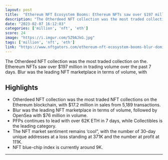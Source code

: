 ```yaml
---
layout: post
title:  "Ethereum NFT Ecosystem Booms: Ethereum NFTs saw over $197 million in trading volume over the past 7 days."
description: "The Otherdeed NFT collection was the most traded collection on the. Ethereum NFTs saw over $197 million in trading volume over the past 7 days. Blur was the leading NFT marketplace in terms of volume, with"
date: "2023-02-07 16:12:03"
categories: ['million', 'nft', 'eth']
score: 24
image: "https://i.imgur.com/5Z9AJkG.jpg"
tags: ['million', 'nft', 'eth']
link: "https://www.nftgators.com/ethereum-nft-ecosystem-booms-blur-dominates-marketplaces-and-pfps-remain-the-top-category/"
---
```


The Otherdeed NFT collection was the most traded collection on the. Ethereum NFTs saw over $197 million in trading volume over the past 7 days. Blur was the leading NFT marketplace in terms of volume, with

## Highlights

- Otherdeed NFT collection was the most traded NFT collections on the Ethereum blockchain, with $17.2 million in sales from 5,189 transactions.
- Blur was the leading NFT marketplace in terms of volume, followed by OpenSea with $76 million in volume.
- PFPs continues to lead with over 62K ETH in 7 days, while Collectibles is the leading category.
- The NFT market sentiment remains ‘cool”, with the number of 30-day unique addresses at a loss standing at 371K and the number at profit at 111K.
- NFT blue-chip index is currently around 9K.

---
